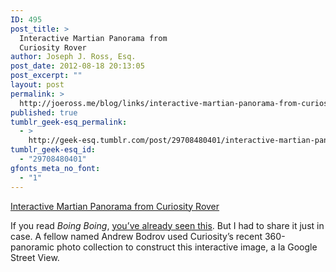 ```yaml
---
ID: 495
post_title: >
  Interactive Martian Panorama from
  Curiosity Rover
author: Joseph J. Ross, Esq.
post_date: 2012-08-18 20:13:05
post_excerpt: ""
layout: post
permalink: >
  http://joeross.me/blog/links/interactive-martian-panorama-from-curiosity-rover/
published: true
tumblr_geek-esq_permalink:
  - >
    http://geek-esq.tumblr.com/post/29708480401/interactive-martian-panorama-from-curiosity-rover
tumblr_geek-esq_id:
  - "29708480401"
gfonts_meta_no_font:
  - "1"
---
```

<a href='http://www.360cities.net/image/curiosity-rover-martian-solar-day-2#171.10,26.50,70.0'>Interactive Martian Panorama from Curiosity Rover</a><div class="link_description"><p>If you read <em>Boing Boing</em>, <a href="http://boingboing.net/2012/08/13/interactive-version-of-curiosi.html" target="_blank">you’ve already seen this</a>. But I had to share it just in case. A fellow named Andrew Bodrov used Curiosity’s recent 360-panoramic photo collection to construct this interactive image, a la Google Street View.</p></div>